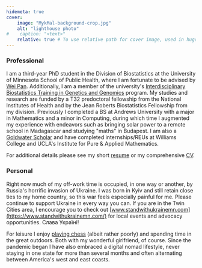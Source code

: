 ```yaml
---
hidemeta: true
cover:
    image: "MykMal-background-crop.jpg"
    alt: "lighthouse photo"
#    caption: "<text>"
    relative: true # To use relative path for cover image, used in hugo Page-bundles
---
```


### Professional

I am a third-year PhD student in the Division of Biostatistics at the University of Minnesota School of Public Health, where I am fortunate to be advised by [Wei Pan](http://www.biostat.umn.edu/~weip/). Additionally, I am a member of the university's [Interdisciplinary Biostatistics Training in Genetics and Genomics](https://sites.google.com/umn.edu/t32-training-grant) program. My studies and research are funded by a T32 predoctoral fellowship from the National Institutes of Health and by the Jean Roberts Biostatistics Fellowship from my division. Previously I completed a BS at Andrews University with a major in Mathematics and a minor in Computing, during which time I augmented my experience with endeavors such as bringing solar power to a remote school in Madagascar and studying "maths" in Budapest. I am also a [Goldwater Scholar](https://www.andrews.edu/agenda/49499/) and have completed internships/REUs at Williams College and UCLA's Institute for Pure & Applied Mathematics.

For additional details please see my short [resume](/mykmal-resume.pdf) or my comprehensive [CV](/mykmal-cv.pdf).

### Personal

Right now much of my off-work time is occupied, in one way or another, by Russia's horrific invasion of Ukraine. I was born in Kyiv and still retain close ties to my home country, so this war feels especially painful for me. Please continue to support Ukraine in every way you can. If you are in the Twin Cities area, I encourage you to check out [www.standwithukrainemn.com](https://www.standwithukrainemn.com/) for local events and advocacy opportunities. Слава Україні!

For leisure I enjoy [playing chess](https://www.chess.com/member/mykmal) (albeit rather poorly) and spending time in the great outdoors. Both with my wonderful girlfriend, of course. Since the pandemic began I have also embraced a digital nomad lifestyle, never staying in one state for more than several months and often alternating between America's west and east coasts.

